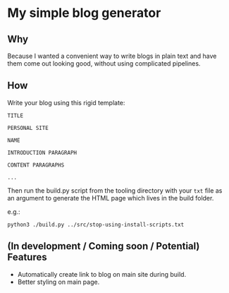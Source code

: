 # My simple blog generator

## Why 

Because I wanted a convenient way to write blogs in plain text and have them come out looking good, without using complicated pipelines.

## How

Write your blog using this rigid template:

```plaintext
TITLE

PERSONAL SITE

NAME

INTRODUCTION PARAGRAPH

CONTENT PARAGRAPHS

...

```

Then run the build.py script from the tooling directory with your `txt` file as an argument to generate the HTML page which lives in the build folder.

e.g.:

`python3 ./build.py ../src/stop-using-install-scripts.txt`

## (In development / Coming soon / Potential) Features

- Automatically create link to blog on main site during build.
- Better styling on main page.
